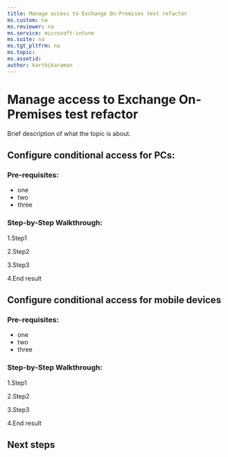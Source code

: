 ```yaml
---
title: Manage access to Exchange On-Premises test refactor
ms.custom: na
ms.reviewer: na
ms.service: microsoft-intune
ms.suite: na
ms.tgt_pltfrm: na
ms.topic: 
ms.assetid: 
author: karthikaraman
---
```

# Manage access to Exchange On-Premises test refactor
Brief description of what the topic is about.

##  Configure conditional access for PCs:
### Pre-requisites:
- one
- two
- three
### Step-by-Step Walkthrough:
  1.Step1

  2.Step2

  3.Step3

  4.End result


##  Configure conditional access for mobile devices
### Pre-requisites:
- one
- two
- three
### Step-by-Step Walkthrough:
  1.Step1

  2.Step2

  3.Step3

  4.End result

##  Next steps

